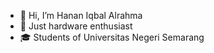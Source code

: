 - 👋 Hi, I’m Hanan Iqbal Alrahma
- 👀 Just hardware enthusiast
- 🎓 Students of Universitas Negeri Semarang

<!---
hananalrahma/hananalrahma is a ✨ special ✨ repository because its `README.md` (this file) appears on your GitHub profile.
You can click the Preview link to take a look at your changes.
--->
